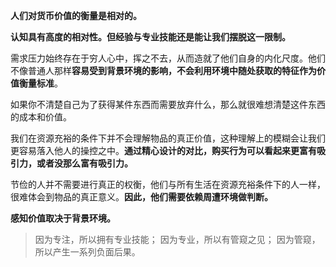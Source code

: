 **人们对货币价值的衡量是相对的。**

**认知具有高度的相对性。但经验与专业技能还是能让我们摆脱这一限制。**

需求压力始终存在于穷人心中，挥之不去，从而造就了他们自身的内化尺度。他们不像普通人那样**容易受到背景环境的影响，不会利用环境中随处获取的特征作为价值衡量标准**。

如果你不清楚自己为了获得某件东西而需要放弃什么，那么就很难想清楚这件东西的成本和价值。

我们在资源充裕的条件下并不会理解物品的真正价值，这种理解上的模糊会让我们更容易落入他人的操控之中。**通过精心设计的对比，购买行为可以看起来更富有吸引力，或者没那么富有吸引力。**

节俭的人并不需要进行真正的权衡，他们与所有生活在资源充裕条件下的人一样，很难体会到物品的真正意义。**因此，他们需要依赖周遭环境做判断。**

**感知价值取决于背景环境。**

> 因为专注，所以拥有专业技能；
> 因为专业，所以有管窥之见；
> 因为管窥，所以产生一系列负面后果。
